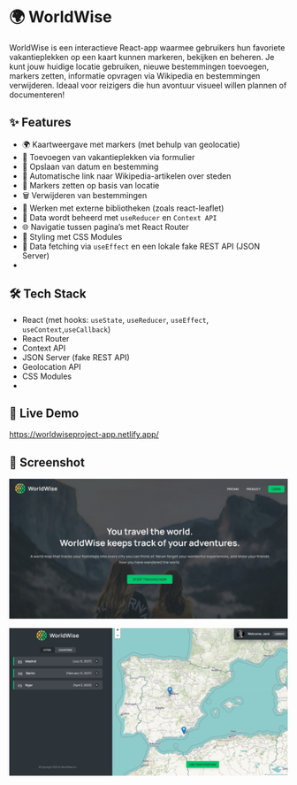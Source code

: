 # 🌍 WorldWise

WorldWise is een interactieve React-app waarmee gebruikers hun favoriete vakantieplekken op een kaart kunnen markeren, bekijken en beheren. Je kunt jouw huidige locatie gebruiken, nieuwe bestemmingen toevoegen, markers zetten, informatie opvragen via Wikipedia en bestemmingen verwijderen. Ideaal voor reizigers die hun avontuur visueel willen plannen of documenteren!


## ✨ Features

- 🌍 Kaartweergave met markers (met behulp van geolocatie)
- 📍 Toevoegen van vakantieplekken via formulier
- 📅 Opslaan van datum en bestemming
- 🔗 Automatische link naar Wikipedia-artikelen over steden
- 📌 Markers zetten op basis van locatie
- 🗑️ Verwijderen van bestemmingen
- 🧭 Werken met externe bibliotheken (zoals react-leaflet)
- 💾 Data wordt beheerd met `useReducer` en `Context API`
- 🌐 Navigatie tussen pagina’s met React Router
- 🎨 Styling met CSS Modules
- 🔄 Data fetching via `useEffect` en een lokale fake REST API (JSON Server)
- 

## 🛠️ Tech Stack

- React (met hooks: `useState`, `useReducer`, `useEffect`, `useContext`,`useCallback`)
- React Router
- Context API
- JSON Server (fake REST API)
- Geolocation API
- CSS Modules
- 
## 🚀 Live Demo
https://worldwiseproject-app.netlify.app/


## 📸 Screenshot
![Screenshot van de WorldWiseProject](https://github.com/AlinaAMG/React-practicing/blob/WorldWiseProjectApp/public/img/homepage.jpg)

![Screenshot van de WorldWiseProject](https://github.com/AlinaAMG/React-practicing/blob/WorldWiseProjectApp/public/img/cities.jpg)



